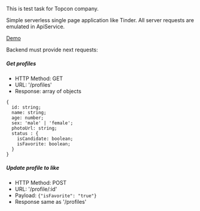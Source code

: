 This is test task for Topcon company.

Simple serverless single page application like Tinder. All server requests are emulated in ApiService.

[Demo](https://ng-tinder.web.app)

Backend must provide next requests:

##### Get profiles
* HTTP Method: GET
* URL: '/profiles'
* Response: array of objects
```
{
  id: string;
  name: string;
  age: number;
  sex: 'male' | 'female';
  photoUrl: string;
  status : {
    isCandidate: boolean;
    isFavorite: boolean;
  }
}
```

##### Update profile to like
* HTTP Method: POST
* URL: '/profile/:id'
* Payload: ```{"isFavorite": "true"}```
* Response same as '/profiles'
